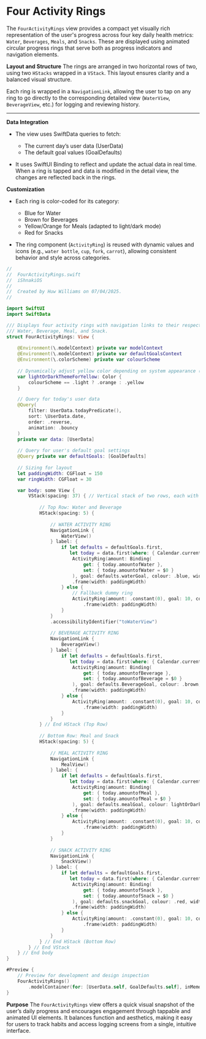 # Four Activity Rings

The `FourActivityRings` view provides a compact yet visually rich representation of the user's progress across four key daily health metrics: `Water`, `Beverages`, `Meals`, and `Snacks`. These are displayed using animated circular progress rings that serve both as progress indicators and navigation elements.

__Layout and Structure__
The rings are arranged in two horizontal rows of two, using two `HStacks` wrapped in a `VStack`. This layout ensures clarity and a balanced visual structure.

Each ring is wrapped in a `NavigationLink`, allowing the user to tap on any ring to go directly to the corresponding detailed view (`WaterView`, `BeverageView`, etc.) for logging and reviewing history.

---

__Data Integration__
* The view uses SwiftData queries to fetch:
  * The current day’s user data (UserData)
  * The default goal values (GoalDefaults)

* It uses SwiftUI Binding to reflect and update the actual data in real time. When a ring is tapped and data is modified in the detail view, the changes are reflected back in the rings.

__Customization__

* Each ring is color-coded for its category:
  * Blue for Water
  * Brown for Beverages
  * Yellow/Orange for Meals (adapted to light/dark mode)
  * Red for Snacks

* The ring component (`ActivityRing`) is reused with dynamic values and icons (e.g., `water bottle`, `cup`, `fork`, `carrot`), allowing consistent behavior and style across categories.



```swift
//
//  FourActivityRings.swift
//  iShnakiOS
//
//  Created by Huw Williams on 07/04/2025.
//

import SwiftUI
import SwiftData

/// Displays four activity rings with navigation links to their respective tracking views:
/// Water, Beverage, Meal, and Snack.
struct FourActivityRings: View {
    
    @Environment(\.modelContext) private var modelContext
    @Environment(\.modelContext) private var defaultGoalsContext
    @Environment(\.colorScheme) private var colourScheme
    
    // Dynamically adjust yellow color depending on system appearance (light/dark)
    var lightOrDarkThemeForYellow: Color {
        colourScheme == .light ? .orange : .yellow
    }

    // Query for today's user data
    @Query(
        filter: UserData.todayPredicate(),
        sort: \UserData.date,
        order: .reverse,
        animation: .bouncy
    )
    private var data: [UserData]
    
    // Query for user's default goal settings
    @Query private var defaultGoals: [GoalDefaults]
    
    // Sizing for layout
    let paddingWidth: CGFloat = 150
    var ringWidth: CGFloat = 30

    var body: some View {
        VStack(spacing: 37) { // Vertical stack of two rows, each with 2 activity rings
            
            // Top Row: Water and Beverage
            HStack(spacing: 5) {
                
                // WATER ACTIVITY RING
                NavigationLink {
                    WaterView()
                } label: {
                    if let defaults = defaultGoals.first,
                       let today = data.first(where: { Calendar.current.isDateInToday($0.date) }) {
                        ActivityRing(amount: Binding(
                            get: { today.amountofWater },
                            set: { today.amountofWater = $0 }
                        ), goal: defaults.waterGoal, colour: .blue, width: ringWidth, image: "waterbottle.fill")
                        .frame(width: paddingWidth)
                    } else {
                        // Fallback dummy ring
                        ActivityRing(amount: .constant(0), goal: 10, colour: .blue, width: ringWidth, image: "waterbottle.fill")
                            .frame(width: paddingWidth)
                    }
                }
                .accessibilityIdentifier("toWaterView")
                
                // BEVERAGE ACTIVITY RING
                NavigationLink {
                    BeverageView()
                } label: {
                    if let defaults = defaultGoals.first,
                       let today = data.first(where: { Calendar.current.isDateInToday($0.date) }) {
                        ActivityRing(amount: Binding(
                            get: { today.amountofBeverage },
                            set: { today.amountofBeverage = $0 }
                        ), goal: defaults.BeverageGoal, colour: .brown, width: ringWidth, image: "cup.and.heat.waves.fill")
                        .frame(width: paddingWidth)
                    } else {
                        ActivityRing(amount: .constant(0), goal: 10, colour: .brown, width: ringWidth, image: "cup.and.heat.waves.fill")
                            .frame(width: paddingWidth)
                    }
                }
            } // End HStack (Top Row)
            
            // Bottom Row: Meal and Snack
            HStack(spacing: 5) {
                
                // MEAL ACTIVITY RING
                NavigationLink {
                    MealView()
                } label: {
                    if let defaults = defaultGoals.first,
                       let today = data.first(where: { Calendar.current.isDateInToday($0.date) }) {
                        ActivityRing(amount: Binding(
                            get: { today.amountofMeal },
                            set: { today.amountofMeal = $0 }
                        ), goal: defaults.mealGoal, colour: lightOrDarkThemeForYellow, width: ringWidth, image: "fork.knife")
                        .frame(width: paddingWidth)
                    } else {
                        ActivityRing(amount: .constant(0), goal: 10, colour: lightOrDarkThemeForYellow, width: ringWidth, image: "fork.knife")
                            .frame(width: paddingWidth)
                    }
                }
                
                // SNACK ACTIVITY RING
                NavigationLink {
                    SnackView()
                } label: {
                    if let defaults = defaultGoals.first,
                       let today = data.first(where: { Calendar.current.isDateInToday($0.date) }) {
                        ActivityRing(amount: Binding(
                            get: { today.amountofSnack },
                            set: { today.amountofSnack = $0 }
                        ), goal: defaults.snackGoal, colour: .red, width: ringWidth, image: "carrot")
                        .frame(width: paddingWidth)
                    } else {
                        ActivityRing(amount: .constant(0), goal: 10, colour: .red, width: ringWidth, image: "carrot")
                            .frame(width: paddingWidth)
                    }
                }
            } // End HStack (Bottom Row)
        } // End VStack
    } // End body
}

#Preview {
    // Preview for development and design inspection
    FourActivityRings()
        .modelContainer(for: [UserData.self, GoalDefaults.self], inMemory: false)
}

```

__Purpose__
The `FourActivityRings` view offers a quick visual snapshot of the user’s daily progress and encourages engagement through tappable and animated UI elements. It balances function and aesthetics, making it easy for users to track habits and access logging screens from a single, intuitive interface.